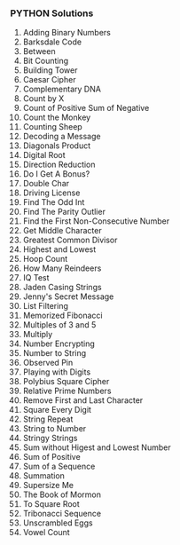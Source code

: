 ### PYTHON Solutions

1. Adding Binary Numbers
2. Barksdale Code
3. Between
4. Bit Counting
5. Building Tower
6. Caesar Cipher
7. Complementary DNA
8. Count by X
9. Count of Positive Sum of Negative
10. Count the Monkey
11. Counting Sheep
12. Decoding a Message
13. Diagonals Product
14. Digital Root
15. Direction Reduction
16. Do I Get A Bonus?
17. Double Char
18. Driving License
19. Find The Odd Int
20. Find The Parity Outlier
21. Find the First Non-Consecutive Number
22. Get Middle Character
23. Greatest Common Divisor
24. Highest and Lowest	
25. Hoop Count
26. How Many Reindeers
27. IQ Test
28. Jaden Casing Strings
29. Jenny's Secret Message
30. List Filtering
31. Memorized Fibonacci
32. Multiples of 3 and 5
33. Multiply
34. Number Encrypting
35. Number to String
36. Observed Pin
37. Playing with Digits
38. Polybius Square Cipher
39. Relative Prime Numbers
40. Remove First and Last Character
41. Square Every Digit
42. String Repeat
43. String to Number
44. Stringy Strings
45. Sum without Higest and Lowest Number
46. Sum of Positive
47. Sum of a Sequence
48. Summation
49. Supersize Me
50. The Book of Mormon
51. To Square Root
52. Tribonacci Sequence
53. Unscrambled Eggs
54. Vowel Count
